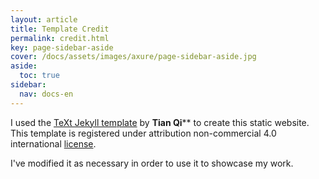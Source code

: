 ```yaml
---
layout: article
title: Template Credit
permalink: credit.html
key: page-sidebar-aside
cover: /docs/assets/images/axure/page-sidebar-aside.jpg
aside:
  toc: true
sidebar:
  nav: docs-en
---
```


I used the [TeXt Jekyll template](https://github.com/kitian616/jekyll-TeXt-theme/) by **Tian Qi**** to create this static website. This template is registered under attribution non-commercial 4.0 international [license](https://creativecommons.org/licenses/by-nc/4.0/).

I've modified it as necessary in order to use it to showcase my work.
